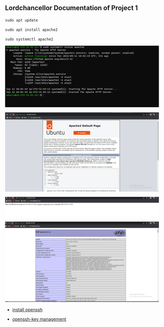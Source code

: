 ## Lordchancellor Documentation of Project 1

`sudo apt update`

`sudo apt install apache2`

`sudo systemctl apache2`

![apache status](./Images/apache%20status.PNG)

![apache2 default page](./Images/Apache2%20default%20page.PNG) 

![Hello Lamp Page](./Images/Hello%20Lamp%20page.PNG)

![PHP Version 8.1.2](./Images/PHP%20Version%208.1.2.PNG)

- [install openssh](https://docs.microsoft.com/en-us/windows-server/administration/openssh/openssh_install_firstuse?tabs=gui)

- [openssh-key management](https://docs.microsoft.com/en-us/windows-server/administration/openssh/openssh_keymanagement#user-key-generation)